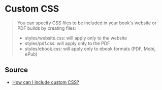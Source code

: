 ﻿# Custom CSS

> You can specify CSS files to be included in your book's website or PDF builds by creating files:
>
> * styles/website.css: will apply only to the website
> * styles/pdf.css: will apply only to the PDF
> * styles/ebook.css: will apply only to ebook formats (PDF, Mobi, ePub)

## Source

 * [How can I include custom CSS?](https://help.gitbook.com/content/how-can-i-include-css.html)